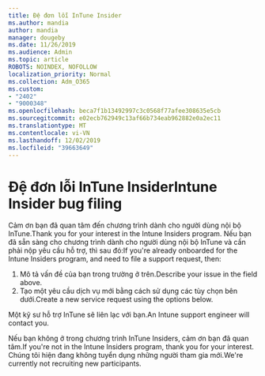 ```yaml
---
title: Đệ đơn lỗi InTune Insider
ms.author: mandia
author: mandia
manager: dougeby
ms.date: 11/26/2019
ms.audience: Admin
ms.topic: article
ROBOTS: NOINDEX, NOFOLLOW
localization_priority: Normal
ms.collection: Adm_O365
ms.custom:
- "2402"
- "9000348"
ms.openlocfilehash: beca7f1b13492997c3c0568f77afee308635e5cb
ms.sourcegitcommit: e02ecb762949c13af66b734eab962882e0a2ec11
ms.translationtype: MT
ms.contentlocale: vi-VN
ms.lasthandoff: 12/02/2019
ms.locfileid: "39663649"
---
```

# <a name="intune-insider-bug-filing"></a><span data-ttu-id="09047-102">Đệ đơn lỗi InTune Insider</span><span class="sxs-lookup"><span data-stu-id="09047-102">Intune Insider bug filing</span></span>

<span data-ttu-id="09047-103">Cảm ơn bạn đã quan tâm đến chương trình dành cho người dùng nội bộ InTune.</span><span class="sxs-lookup"><span data-stu-id="09047-103">Thank you for your interest in the Intune Insiders program.</span></span> <span data-ttu-id="09047-104">Nếu bạn đã sẵn sàng cho chương trình dành cho người dùng nội bộ InTune và cần phải nộp yêu cầu hỗ trợ, thì sau đó:</span><span class="sxs-lookup"><span data-stu-id="09047-104">If you're already onboarded for the Intune Insiders program, and need to file a support request, then:</span></span>

1. <span data-ttu-id="09047-105">Mô tả vấn đề của bạn trong trường ở trên.</span><span class="sxs-lookup"><span data-stu-id="09047-105">Describe your issue in the field above.</span></span>
2. <span data-ttu-id="09047-106">Tạo một yêu cầu dịch vụ mới bằng cách sử dụng các tùy chọn bên dưới.</span><span class="sxs-lookup"><span data-stu-id="09047-106">Create a new service request using the options below.</span></span>

<span data-ttu-id="09047-107">Một kỹ sư hỗ trợ InTune sẽ liên lạc với bạn.</span><span class="sxs-lookup"><span data-stu-id="09047-107">An Intune support engineer will contact you.</span></span>

<span data-ttu-id="09047-108">Nếu bạn không ở trong chương trình InTune Insiders, cảm ơn bạn đã quan tâm.</span><span class="sxs-lookup"><span data-stu-id="09047-108">If you're not in the Intune Insiders program, thank you for your interest.</span></span> <span data-ttu-id="09047-109">Chúng tôi hiện đang không tuyển dụng những người tham gia mới.</span><span class="sxs-lookup"><span data-stu-id="09047-109">We're currently not recruiting new participants.</span></span>
